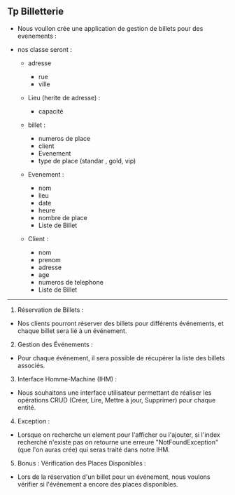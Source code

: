 ## Tp Billetterie

- Nous voullon crée une application de gestion de billets pour des evenements :

- nos classe seront :
    - adresse 
        - rue
        - ville 

   - Lieu (herite de adresse) : 
        - capacité
    
   - billet :
        - numeros de place
        - client
        - Evenement
        - type de place (standar , gold, vip)


   - Evenement :
        - nom
        - lieu 
        - date
        - heure
        - nombre de place
        - Liste de Billet


  - Client :
     - nom
     - prenom
     - adresse 
     - age 
     - numeros de telephone
     - Liste de Billet


---
  
1. Réservation de Billets :

- Nos clients pourront réserver des billets pour différents événements, et chaque billet sera lié à un événement.

2. Gestion des Événements :

- Pour chaque événement, il sera possible de récupérer la liste des billets associés.

3. Interface Homme-Machine (IHM) :

- Nous souhaitons une interface utilisateur permettant de réaliser les opérations CRUD (Créer, Lire, Mettre à jour, Supprimer) pour chaque entité.

4. Exception :

- Lorsque on recherche un element pour l'afficher ou l'ajouter, si l'index recherché n'existe pas on retourne une erreure "NotFoundException" (que l'on auras crée) qui seras traité dans notre IHM.

5. Bonus : Vérification des Places Disponibles :

- Lors de la réservation d'un billet pour un événement, nous voulons vérifier si l'événement a encore des places disponibles.


